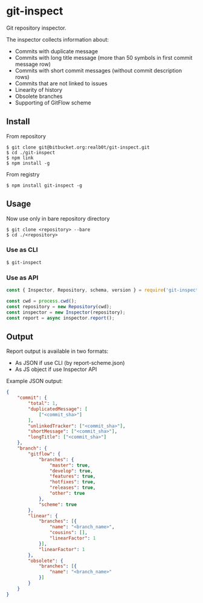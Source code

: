 # git-inspect

Git repository inspector.

The inspector collects information about:

- Commits with duplicate message
- Commits with long title message (more than 50 symbols in first commit message row)
- Commits with short commit messages (without commit description rows)
- Commits that are not linked to issues
- Linearity of history
- Obsolete branches
- Supporting of GitFlow scheme

## Install

From repository
```
$ git clone git@bitbucket.org:realb0t/git-inspect.git
$ cd ./git-inspect
$ npm link
$ npm install -g
```

From registry
```
$ npm install git-inspect -g
```

## Usage

Now use only in bare repository directory

```
$ git clone <repository> --bare
$ cd ./<repository>
```

### Use as CLI

```
$ git-inspect
```

### Use as API

```javascript
const { Inspector, Repository, schema, version } = require('git-inspect');

const cwd = process.cwd();
const repository = new Repository(cwd);
const inspector = new Inspector(repository);
const report = async inspector.report();
```

## Output

Report output is available in two formats:

- As JSON if use CLI (by report-scheme.json)
- As JS object if use Inspector API

Example JSON output:

```json
{
	"commit": {
		"total": 1,
		"duplicatedMessage": [
			["<commit_sha>"]
		],
		"unlinkedTracker": ["<commit_sha>"],
		"shortMessage": ["<commit_sha>"],
		"longTitle": ["<commit_sha>"]
	},
	"branch": {
		"gitflow": {
			"branches": {
				"master": true,
				"develop": true,
				"features": true,
				"hotfixes": true,
				"releases": true,
				"other": true
			},
			"scheme": true
		},
		"linear": {
			"branches": [{
				"name": "<branch_name>",
				"cousins": [],
				"linearFactor": 1
			}],
			"linearFactor": 1
		},
		"obsolete": {
			"branches": [{
				"name": "<branch_name>"
			}]
		}
	}
}
```
